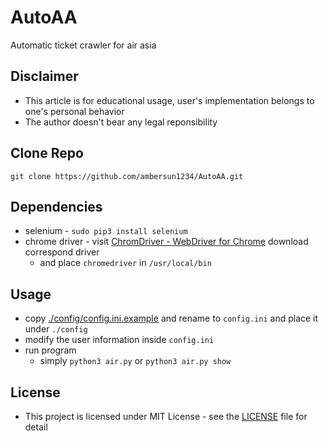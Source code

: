 # AutoAA
Automatic ticket crawler for air asia

## Disclaimer
+ This article is for educational usage, user's implementation belongs to one's personal behavior
+ The author doesn't bear any legal reponsibility

## Clone Repo
```=1
git clone https://github.com/ambersun1234/AutoAA.git
```

## Dependencies
+ selenium - `sudo pip3 install selenium`
+ chrome driver - visit [ChromDriver - WebDriver for Chrome](https://sites.google.com/a/chromium.org/chromedriver/downloads) download correspond driver
    + and place `chromedriver` in `/usr/local/bin`

## Usage
+ copy [./config/config.ini.example](./config/config.ini.example) and rename to `config.ini` and place it under `./config`
+ modify the user information inside `config.ini`
+ run program
    + simply `python3 air.py` or `python3 air.py show`

## License
+ This project is licensed under MIT License - see the [LICENSE](https://github.com/ambersun1234/AutoAA/blob/master/LICENSE) file for detail
